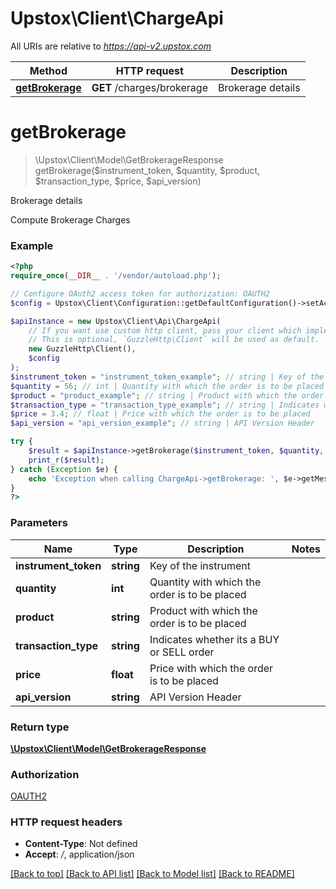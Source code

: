 # Upstox\Client\ChargeApi

All URIs are relative to *https://api-v2.upstox.com*

Method | HTTP request | Description
------------- | ------------- | -------------
[**getBrokerage**](ChargeApi.md#getbrokerage) | **GET** /charges/brokerage | Brokerage details

# **getBrokerage**
> \Upstox\Client\Model\GetBrokerageResponse getBrokerage($instrument_token, $quantity, $product, $transaction_type, $price, $api_version)

Brokerage details

Compute Brokerage Charges

### Example
```php
<?php
require_once(__DIR__ . '/vendor/autoload.php');

// Configure OAuth2 access token for authorization: OAUTH2
$config = Upstox\Client\Configuration::getDefaultConfiguration()->setAccessToken('YOUR_ACCESS_TOKEN');

$apiInstance = new Upstox\Client\Api\ChargeApi(
    // If you want use custom http client, pass your client which implements `GuzzleHttp\ClientInterface`.
    // This is optional, `GuzzleHttp\Client` will be used as default.
    new GuzzleHttp\Client(),
    $config
);
$instrument_token = "instrument_token_example"; // string | Key of the instrument
$quantity = 56; // int | Quantity with which the order is to be placed
$product = "product_example"; // string | Product with which the order is to be placed
$transaction_type = "transaction_type_example"; // string | Indicates whether its a BUY or SELL order
$price = 3.4; // float | Price with which the order is to be placed
$api_version = "api_version_example"; // string | API Version Header

try {
    $result = $apiInstance->getBrokerage($instrument_token, $quantity, $product, $transaction_type, $price, $api_version);
    print_r($result);
} catch (Exception $e) {
    echo 'Exception when calling ChargeApi->getBrokerage: ', $e->getMessage(), PHP_EOL;
}
?>
```

### Parameters

Name | Type | Description  | Notes
------------- | ------------- | ------------- | -------------
 **instrument_token** | **string**| Key of the instrument |
 **quantity** | **int**| Quantity with which the order is to be placed |
 **product** | **string**| Product with which the order is to be placed |
 **transaction_type** | **string**| Indicates whether its a BUY or SELL order |
 **price** | **float**| Price with which the order is to be placed |
 **api_version** | **string**| API Version Header |

### Return type

[**\Upstox\Client\Model\GetBrokerageResponse**](../Model/GetBrokerageResponse.md)

### Authorization

[OAUTH2](../../README.md#OAUTH2)

### HTTP request headers

 - **Content-Type**: Not defined
 - **Accept**: */*, application/json

[[Back to top]](#) [[Back to API list]](../../README.md#documentation-for-api-endpoints) [[Back to Model list]](../../README.md#documentation-for-models) [[Back to README]](../../README.md)

